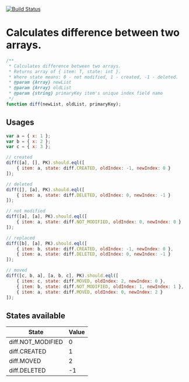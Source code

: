 [![Build Status](https://travis-ci.org/fantasticMrFox/list-diff.svg?branch=master)](https://travis-ci.org/fantasticMrFox/list-diff)

# Calculates difference between two arrays.

```javascript
/**
 * Calculates difference between two arrays.
 * Returns array of { item: T, state: int }.
 * Where state means: 0 - not modified, 1 - created, -1 - deleted.
 * @param {Array} newList
 * @param {Array} oldList
 * @param {string} primaryKey item's unique index field name
 */
function diff(newList, oldList, primaryKey);
```

## Usages
```javascript
var a = { x: 1 };
var b = { x: 2 };
var c = { x: 3 };

// created
diff([a], [], PK).should.eql([
    { item: a, state: diff.CREATED, oldIndex: -1, newIndex: 0 }
]);

// deleted
diff([], [a], PK).should.eql([
    { item: a, state: diff.DELETED, oldIndex: 0, newIndex: -1 }
]);

// not modified
diff([a], [a], PK).should.eql([
    { item: a, state: diff.NOT_MODIFIED, oldIndex: 0, newIndex: 0 }
]);

// replaced
diff([b], [a], PK).should.eql([
    { item: b, state: diff.CREATED, oldIndex: -1, newIndex: 0 },
    { item: a, state: diff.DELETED, oldIndex: 0, newIndex: -1 }
]);

// moved
diff([c, b, a], [a, b, c], PK).should.eql([
    { item: c, state: diff.MOVED, oldIndex: 2, newIndex: 0 },
    { item: b, state: diff.NOT_MODIFIED, oldIndex: 1, newIndex: 1 },
    { item: a, state: diff.MOVED, oldIndex: 0, newIndex: 2 }
]);

```

## States available

| State             | Value |
|-------------------|-------|
| diff.NOT_MODIFIED | 0     |
| diff.CREATED      | 1     |
| diff.MOVED        | 2     |
| diff.DELETED      | -1    |
